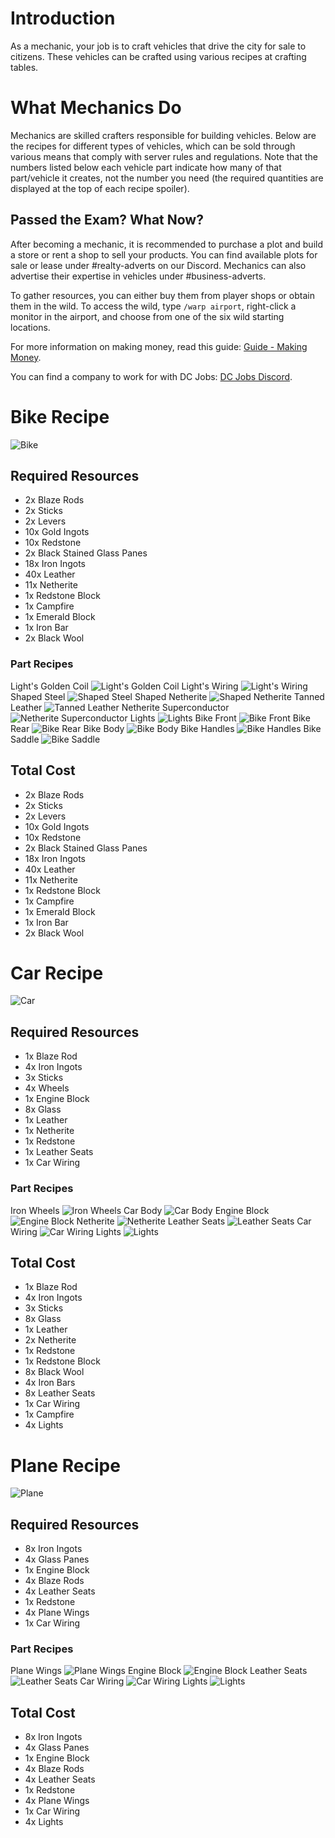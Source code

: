 # Introduction

As a mechanic, your job is to craft vehicles that drive the city for sale to citizens. These vehicles can be crafted using various recipes at crafting tables.

# What Mechanics Do

Mechanics are skilled crafters responsible for building vehicles. Below are the recipes for different types of vehicles, which can be sold through various means that comply with server rules and regulations. Note that the numbers listed below each vehicle part indicate how many of that part/vehicle it creates, not the number you need (the required quantities are displayed at the top of each recipe spoiler).

## Passed the Exam? What Now?

After becoming a mechanic, it is recommended to purchase a plot and build a store or rent a shop to sell your products. You can find available plots for sale or lease under #realty-adverts on our Discord. Mechanics can also advertise their expertise in vehicles under #business-adverts.

To gather resources, you can either buy them from player shops or obtain them in the wild. To access the wild, type `/warp airport`, right-click a monitor in the airport, and choose from one of the six wild starting locations.

For more information on making money, read this guide: [Guide - Making Money](https://democracycraft.net/threads/making-money.1410/).

You can find a company to work for with DC Jobs: [DC Jobs Discord](https://discord.gg/Q8rNjddjjh).

# Bike Recipe
![Bike](https://lh4.googleusercontent.com/lAsq_ztRQKS-o3TPBePeEMqXMmncsjbhZvzbVZZWtJJ_5dVKVSjSypUem2kvR8G_M34aqeitcHwnQFsBTy50pfavqpvNUXKl2PYKFrulAzwEM8kPt3hssVmXlSWiSZl7-CPlGcQU)

## Required Resources
- 2x Blaze Rods
- 2x Sticks
- 2x Levers
- 10x Gold Ingots
- 10x Redstone
- 2x Black Stained Glass Panes
- 18x Iron Ingots
- 40x Leather
- 11x Netherite
- 1x Redstone Block
- 1x Campfire
- 1x Emerald Block
- 1x Iron Bar
- 2x Black Wool

### Part Recipes
Light's Golden Coil
![Light's Golden Coil](https://lh3.googleusercontent.com/4SOVtE2iej47QyM7w4JybIaDI7eyV9TbD8GdCpRBkxFEIGnwRgQcuNAzdYTR7he7EJX6Dwwd1JACuu6Kj_sd2GMZbEg2rsj7H5IVIThm1ZCC2VOoBPUTmBjOd7L1spM9G22dfh_k)
Light's Wiring
![Light's Wiring](https://lh6.googleusercontent.com/bxU8S5omnytSv7ojbvcD53fQSS_CH47u7-IOhzVNB3jPMyxOhZFvaQ6x0yzh_cl9D8xjtBYTfIW1N4OzKawe_9xtr-LW3mcpUAeIx-vyJGdLC_rN7gcFzC-lC1Do8_Tv_VS9ildZ)
Shaped Steel
![Shaped Steel](https://lh6.googleusercontent.com/HaBXS0I2dEtAZvhDPZ28Kv1NBuopv_D4o0FDInlLwgvuJJLpg5xAJvA4TW3b9QCHUgflYOlY9vPqL2amuw2og3MKlAykiOd7vXhT5Miu1JcZYp-sTT7kGURPsdQ82RS9rgb0K6SP)
Shaped Netherite
![Shaped Netherite](https://lh4.googleusercontent.com/x4xHAIDLKcc4GWrV6-l4o_FexDZbpnO5ihsa4fSLgN-9ImFVFk1pMJGne7d8aZL4BHwk3xXqW-Sw3mx3Bshe2SpqNVHjORrh7XbEid-6gPnmD4ZIHDb8Mdc4m8-HVJ8aDaBkX6pk)
Tanned Leather
![Tanned Leather](https://lh5.googleusercontent.com/MN5jNzWKgxfYW6CB3VPugf3TxMUtU36q6k9z1M7I1_zUtFBnU_bWjPj7BgLWo2XbhPiUej2dFZE41zGavbsKFGRQB9nqvcaxpcdH6oozs891ICRTSheTzpLTA-Rg6xNYeHrUrNq-)
Netherite Superconductor
![Netherite Superconductor](https://lh6.googleusercontent.com/hsgPGy9sNCQ4ijMKz3jzj6ah3SUVe-JDzDU0a_LDhjPy91ScVahSMG1njvrmKL0ccn96fXKb_mpLcNSdvD0a2w8nMPkFqhUBIXrz71ZGLj9CRCVogPH8z_mM3asRj9g_3OXWshYT)
Lights
![Lights](https://lh6.googleusercontent.com/O2JISln5D_IwNm6xE471lTjObg6E1g2uxA9W6FFk7EwkIOVSJZjzzzl1GP152FAnGJY98zalO-wlfJlDeWb8-kklb1HWBHXPTd_fQsya4PalhnV3YbR7tOKa690M1LK3gNMAbCQP)
Bike Front
![Bike Front](https://lh3.googleusercontent.com/TwWnhsv_bLsyDdx2i3NfTZpg8RwMEVmBu-SczpywMTgKuhOKyd0HxslfpM4TICTcCUEdkM_I_Z1Vt5IMVlAa-nlBMTeL1k857LS3GuiDr6GMoIjXJyzwRqZUjYnFi4jTCY_jTBMu)
Bike Rear
![Bike Rear](https://lh6.googleusercontent.com/NpHJOa-KZy-WdCnQgU2cpp6xRYLVsh3nzJ6Clind4OvOSEiTADc9nrK-VP2jOmJhWnpIv2w1eGjZ3QYN7FhMT5C8JV_EFZn7vHr1YeTLRBt1H4ZWdd-4flfYYM5BbqwrhrUS6vZ)
Bike Body
![Bike Body](https://lh3.googleusercontent.com/RD7Z7Y8buMNj3u9H91_K8fH9zL0j1Lf__yb0mqLAb2QJYgtM2ak7nMm5GyAUEKTD-N-CAjhMDoiOy0Xv-D-Gj8nmBx9O3P5NRvpeQjDS3lAxg5-GuLYwtp_knS9YNkH2tc_wszm)
Bike Handles
![Bike Handles](https://lh3.googleusercontent.com/av0ELCCeqTK7fvZ2QmjX0WDXWX3FphBfFIF0kFrjbJeVzK0Xrx2Am2vOyMkdoI0r-f_DkPbtsbDA2zhbK3HgJQbwFQVvn-v56noJQsKvbJ6S1UOYi0O4OubPh1HfAylJpGJtn1wi)
Bike Saddle
![Bike Saddle](https://lh4.googleusercontent.com/Mas1ukfPb3v9hZSKxZ3-5pXZO0FX-aZin_w6VV22d5lIhHWe9vwhlDBnmxzeV3AaXJUV_BV6lY7_EJnF5iVWhPEBt7sv0GT9l3LMehoUQp3-4ee0BdP7hmp89jtqrgI9oTxZb7f5)

## Total Cost
- 2x Blaze Rods
- 2x Sticks
- 2x Levers
- 10x Gold Ingots
- 10x Redstone
- 2x Black Stained Glass Panes
- 18x Iron Ingots
- 40x Leather
- 11x Netherite
- 1x Redstone Block
- 1x Campfire
- 1x Emerald Block
- 1x Iron Bar
- 2x Black Wool

# Car Recipe
![Car](https://lh6.googleusercontent.com/gJ9FR5lJLpftWB7Nd4q2f7MfLRCa09XlXWNR1vJMMjyChYFdYqrzS-5_HgI1Mv74wGtR7qvdFJ_Zi-1-y1s9Z8UZhYHUnQ7W-gxQELmvAM-09wv07GYBVAEDMxz--J8F4UeioSkwM)

## Required Resources
- 1x Blaze Rod
- 4x Iron Ingots
- 3x Sticks
- 4x Wheels
- 1x Engine Block
- 8x Glass
- 1x Leather
- 1x Netherite
- 1x Redstone
- 1x Leather Seats
- 1x Car Wiring

### Part Recipes
Iron Wheels
![Iron Wheels](https://lh5.googleusercontent.com/41zR3cdW4EK7fkkdMQZs0jcDvSvLXlBkU_U6SckKhRYa_L1lfAnlXRLTkYeUMsQR9S0I1IOWFiO0bcrPZ7bw4rBc4rh3D-GNxOG5z9Wg3bcsE6m_2G3uydFQWwZzO1lfKmMudHt6)
Car Body
![Car Body](https://lh4.googleusercontent.com/rG2klfrNLwEQeG1nl5FEXVyfuwUCn1dN4ZQJSKz2u9H4hNlODavZ6CfxgXW7v3DeCDRh6dG-YJYYyTStCw-jj9bmiFhqFRxWqVD8PwKcBNuRv3SBN0m_3FgbM-6v-O-hBoiLWRb0)
Engine Block
![Engine Block](https://lh5.googleusercontent.com/yNKW3YxOLe6fT9lt0BSEjogDExJnIFr3L_MCrGS91-WtmbdBMpyNcJ8ytkYzOCkPnDtN-UPGrPdOIKgh0EhN9A6B-0Mncn7T0eF1GFOu2tbbJKb3eG5kZyI3_QXFsbO1g3cyHg_hx)
Netherite
![Netherite](https://lh3.googleusercontent.com/00dEn5HtpDN7IrRU5ckTrLQ6gO7yVQO1s60pO2CDxUuHv-3WyKVArE0OkS8lV30cd6WnXsdb6_P9dWkGKSO7BZ2_TQrT5pZiJ03bU2CaiN6S7V1wrDktiMvxjmM8p6JZ8gFRA5IW)
Leather Seats
![Leather Seats](https://lh4.googleusercontent.com/4vM7MEiBCL4IT2LofHZTSCzLZR4h-xZAlBKyqOtToWWNNIVkCgyQRWJdKIDmsnMyIXw7HPiF0Phksd2_Z6icF__-4y0ewKGF-5VZSm2Nk4eLW4X6g3jWli3W5yyjF-9EslT_hZFH)
Car Wiring
![Car Wiring](https://lh3.googleusercontent.com/6v-IORHJHEDuAflWITd1frR9mR6O3GAvOysIImLx7IMn6Zb6nluLJbrgM_uqC0ssD72pBctD3t9fhPC0ciZBlZ13BqM7IXi3yI6SNLJKM7JYFy8rP2aX9ZXkUgBrZBG57IBI8nax3)
Lights
![Lights](https://lh6.googleusercontent.com/O2JISln5D_IwNm6xE471lTjObg6E1g2uxA9W6FFk7EwkIOVSJZjzzzl1GP152FAnGJY98zalO-wlfJDeWb8-kklb1HWBHXPTd_fQsya4PalhnVn0HqdsN3K-TiWOBCsQkZtYgsHt4T)

## Total Cost
- 1x Blaze Rod
- 4x Iron Ingots
- 3x Sticks
- 8x Glass
- 1x Leather
- 2x Netherite
- 1x Redstone
- 1x Redstone Block
- 8x Black Wool
- 4x Iron Bars
- 8x Leather Seats
- 1x Car Wiring
- 1x Campfire
- 4x Lights

# Plane Recipe
![Plane](https://lh6.googleusercontent.com/fGGVRX09jpZ9UZjj2K9D6xWWCV3FlIN9_F9NJTh5x6-5oBe1fzQkCmtoLDFD5LWCBz2cJubxy63eAv4NNqGfZ1U4tAsHp2zWqrLP3uU1tBFFvNBEpx0SMFivl_mSP85H0n3LwF9)

## Required Resources
- 8x Iron Ingots
- 4x Glass Panes
- 1x Engine Block
- 4x Blaze Rods
- 4x Leather Seats
- 1x Redstone
- 4x Plane Wings
- 1x Car Wiring

### Part Recipes
Plane Wings
![Plane Wings](https://lh6.googleusercontent.com/3D9F3Ie8v_Z9yJhwqJj4fbK0RCSj0V7-IMjGJ9YkFVdg6x0kYfzzL6X3JLIq2zF1sHPoHzsPYFDsvMIyDT4Hqf2Hrj21Iyz_EOe7jfdnBpkYpJFdJ2LJMLcXJ0wprDJ1FDFoVyN2e1f-7eEz6YnFpDX5-t9Ddsm52NY1I2Xlq)
Engine Block
![Engine Block](https://lh5.googleusercontent.com/yNKW3YxOLe6fT9lt0BSEjogDExJnIFr3L_MCrGS91-WtmbdBMpyNcJ8ytkYzOCkPnDtN-UPGrPdOIKgh0EhN9A6B-0Mncn7T0eF1GFOu2tbbJKb3eG5kZyI3_QXFsbO1g3cyHg_hx)
Leather Seats
![Leather Seats](https://lh4.googleusercontent.com/4vM7MEiBCL4IT2LofHZTSCzLZR4h-xZAlBKyqOtToWWNNIVkCgyQRWJdKIDmsnMyIXw7HPiF0Phksd2_Z6icF__-4y0ewKGF-5VZSm2Nk4eLW4X6g3jWli3W5yyjF-9EslT_hZFH)
Car Wiring
![Car Wiring](https://lh3.googleusercontent.com/6v-IORHJHEDuAflWITd1frR9mR6O3GAvOysIImLx7IMn6Zb6nluLJbrgM_uqC0ssD72pBctD3t9fhPC0ciZBlZ13BqM7IXi3yI6SNLJKM7JYFy8rP2aX9ZXkUgBrZBG57IBI8nax3)
Lights
![Lights](https://lh6.googleusercontent.com/O2JISln5D_IwNm6xE471lTjObg6E1g2uxA9W6FFk7EwkIOVSJZjzzzl1GP152FAnGJY98zalO-wlfJDeWb8-kklb1HWBHXPTd_fQsya4PalhnVn0HqdsN3K-TiWOBCsQkZtYgsHt4)

## Total Cost
- 8x Iron Ingots
- 4x Glass Panes
- 1x Engine Block
- 4x Blaze Rods
- 4x Leather Seats
- 1x Redstone
- 4x Plane Wings
- 1x Car Wiring
- 4x Lights
